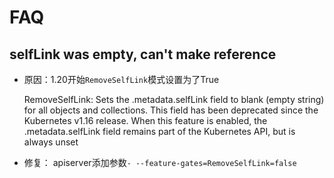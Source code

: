 # FAQ

## selfLink was empty, can't make reference

- 原因：1.20开始`RemoveSelfLink`模式设置为了True
  
  RemoveSelfLink: Sets the .metadata.selfLink field to blank (empty string) for all objects and collections. This field has been deprecated since the Kubernetes v1.16 release. When this feature is enabled, the .metadata.selfLink field remains part of the Kubernetes API, but is always unset
- 修复： apiserver添加参数`- --feature-gates=RemoveSelfLink=false`
